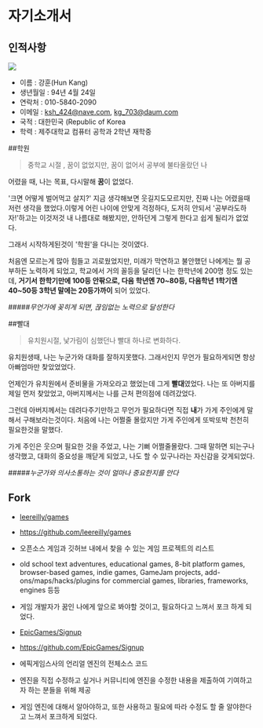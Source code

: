 # 자기소개서
## 인적사항
![](http://postfiles3.naver.net/20160426_210/ksh_424_1461655562207fy6pG_JPEG/20160402_160015_HDR.jpg?type=w966)
- 이름 : 강훈(Hun Kang)
- 생년월일 : 94년 4월 24일
- 연락처 : 010-5840-2090
- 이메일 : ksh_424@nave.com, kg_703@daum.com
- 국적 : 대한민국 (Republic of Korea
- 학력 : 제주대학교 컴퓨터 공학과 2학년 재학중

##학원
>중학교 시절 ,
꿈이 없었지만, 꿈이 없어서 공부에 불타올랐던 나

어렸을 때, 나는 목표, 다시말해 **꿈**이 없었다.

'크면 어떻게 벌어먹고 살지?' 지금 생각해보면 웃길지도모르지만, 진짜 나는 어렸을때 저런 생각을 했었다.이렇게 어린 나이에 안맞게 걱정하다, 도저히 안되서 '공부라도하자!'하고는 이것저것 내 나름대로 해봤지만, 안하던게 그렇게 한다고 쉽게 될리가 없었다.

그래서 시작하게된것이 '학원'을 다니는 것이였다.

처음엔 모르는게 많아 힘들고 괴로웠었지만, 미래가 막연하고 불안했던 나에게는 뭘 공부하든 노력하게 되었고, 학교에서 거의 꼴등을 달리던 나는 한학년에 200명 정도 있는데,
**거기서 한학기만에 100등 안팎으로, 다음 학년엔 70~80등,
다음학년 1학기엔 40~50등 3학년 말에는 20등가까이** 되어 있었다.

#####*무언가에 꽂히게 되면, 끊임없는 노력으로 달성한다*

##빨대
>유치원시절, 낯가림이 심했던나
> 빨대 하나로 변화하다.

유치원생때, 나는 누군가와 대화를 잘하지못했다. 그래서인지 무언가 필요하게되면 항상 아빠엄마만 찾았었었다.

언제인가 유치원에서 준비물을 가져오라고 했었는데 그게 **빨대**였었다.
나는 또 아버지를 제일 먼저 찾았었고, 아버지께서는 나를 근처 편의점에 데려갔었다.

그런데 아버지께서는 데려다주기만하고 무언가 필요하다면 직접 **내**가 가게 주인에게 말해서 구해보라는것이다. 처음에 나는 어쩔줄 몰랐지만 가게 주인에게 또박또박 천천히 필요한것을 말했다.

가게 주인은 웃으며 필요한 것을 주었고, 나는 기뻐 어쩔줄몰랐다. 그때 말하면  되는구나 생각했고, 대화의 중요성을 깨닫게 되었고, 나도 할 수 있구나라는 자신감을 갖게되었다.

#####*누군가와 의사소통하는 것이 얼마나 중요한지를 안다*

## Fork
 
 * [leereilly/games](https://github.com/leereilly/games)
  - https://github.com/leereilly/games

  - 오픈소스 게임과 깃허브 내에서 찾을 수 있는 게임 프로젝트의 리스트 

  -  old school text adventures, educational games, 8-bit platform games, browser-based games, indie games, GameJam projects, add-ons/maps/hacks/plugins for commercial games, libraries, frameworks, engines 등등
  - 게임 개발자가 꿈인 나에게 앞으로 봐야할 것이고, 필요하다고 느껴서 포크 하게 되었다.

 * [EpicGames/Signup](https://github.com/EpicGames/Signup)
  - https://github.com/EpicGames/Signup

  - 에픽게임스사의 언리얼 엔진의 전체소스 코드

  - 엔진을 직접 수정하고 싶거나 커뮤니티에 엔진을 수정한 내용을 제출하여 기여하고자 하는 분들을 위해 제공

  - 게임 엔진에 대해서 알아야하고, 또한 사용하고 필요에 따라 수정도 할 줄 알야한다고 느껴서 포크하게 되었다.







